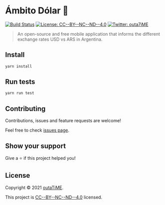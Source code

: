 # Ámbito Dólar 💸

[![Build Status](https://img.shields.io/travis/outaTiME/ambito-dolar.svg?style=flat-square)](https://travis-ci.org/outaTiME/ambito-dolar)
[![License: CC--BY--NC--ND--4.0](https://img.shields.io/badge/license-CC--BY--NC--ND--4.0-yellow.svg?style=flat-square)](https://creativecommons.org/licenses/by-nc-nd/4.0)
[![Twitter: outa7iME](https://img.shields.io/twitter/follow/outa7iME.svg?style=flat-square)](https://twitter.com/outa7iME)

> An open-source and free mobile application that informs the different exchange rates USD vs ARS in Argentina.

## Install

```sh
yarn install
```

## Run tests

```sh
yarn run test
```

## Contributing

Contributions, issues and feature requests are welcome!

Feel free to check [issues page](https://github.com/outaTiME/ambito-dolar/issues).

## Show your support

Give a ⭐️ if this project helped you!

## License

Copyright © 2021 [outaTiME](https://outa.im).

This project is [CC--BY--NC--ND--4.0](https://creativecommons.org/licenses/by-nc-nd/4.0) licensed.
